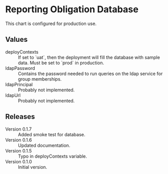 # Reporting Obligation Database

This chart is configured for production use.

## Values

<dl>
  <dt>deployContexts</dt>
  <dd>If set to `uat`, then the deployment will fill the database with sample data. Must be set to `prod` in production.</dd>

  <dt>ldapPassword</dt>
  <dd>Contains the password needed to run queries on the ldap service for group memberships.</dd>

  <dt>ldapPrincipal</dt>
  <dd>Probably not implemented.</dd>

  <dt>ldapUrl</dt>
  <dd>Probably not implemented.</dd>

</dl>

## Releases

<dl>

  <dt>Version 0.1.7</dt>
  <dd>Added smoke test for database.</dd>

  <dt>Version 0.1.6</dt>
  <dd>Updated documentation.</dd>

  <dt>Version 0.1.5</dt>
  <dd>Typo in deployContexts variable.</dd>

  <dt>Version 0.1.0</dt>
  <dd>Initial version.</dd>

</dl>

